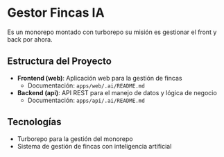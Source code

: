 # Gestor Fincas IA

Es un monorepo montado con turborepo su misión es gestionar el front y back por ahora.

## Estructura del Proyecto

- **Frontend (web)**: Aplicación web para la gestión de fincas
  - Documentación: `apps/web/.ai/README.md`
- **Backend (api)**: API REST para el manejo de datos y lógica de negocio
  - Documentación: `apps/api/.ai/README.md`

## Tecnologías

- Turborepo para la gestión del monorepo
- Sistema de gestión de fincas con inteligencia artificial